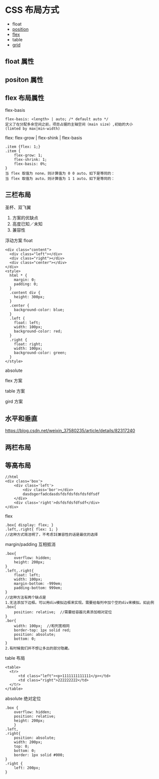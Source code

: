 # CSS 布局方式

- float
- [position](https://www.cnblogs.com/guolao/p/9048308.html)
- [flex](hhttps://www.cnblogs.com/qcloud1001/p/9848619.html)
- table
- [grid](http://www.ruanyifeng.com/blog/2019/03/grid-layout-tutorial.html)

## float 属性

## positon 属性

## flex 布局属性

flex-basis

```plain
flex-basis: <length> | auto; /* default auto */
定义了在分配多余空间之前，项目占据的主轴空间（main size）,初始的大小
(limted by max|min-width)
```

flex: flex-grow | flex-shink | flex-basis

```plain
.item {flex: 1;}
.item {
    flex-grow: 1;
    flex-shrink: 1;
    flex-basis: 0%;
}
当 flex 取值为 none，则计算值为 0 0 auto，如下是等同的：
当 flex 取值为 auto，则计算值为 1 1 auto，如下是等同的：

```

## 三栏布局

圣杯、双飞翼

1. 方案的优缺点
2. 高度已知／未知
3. 兼容性

浮动方案 float

```plain
<div class="content">
  <div class="left"></div>
  <div class="right"></div>
  <div class="center"></div>
</div>
<style>
  html * {
    margin: 0;
    padding: 0;
  }
  .content div {
    height: 300px;
  }
  .center {
    background-color: blue;
  }
  .left {
    float: left;
    width: 100px;
    background-color: red;
  }
  .right {
    float: right;
    width: 100px;
    background-color: green;
  }
</style>
```

absolute

flex 方案

table 方案

gird 方案

## 水平和垂直

https://blog.csdn.net/weixin_37580235/article/details/82317240

## 两栏布局

## 等高布局

```plain
//html
<div class='box'>
    <div class='left'>
        <div class='bor'></div>
        dasdsgerfadcdasdsfdsfdsfdsfdsfdfsdf
    </div>
    <div class='right'>dsfdsfdsfdfsdf</div>
</div>
```

flex

```plain
.box{ display: flex; }
.left,.right{ flex: 1; }
//这种方式简洁明了，不考虑IE兼容性的话是最优的选择
```

margin/padding 互相抵消

```plain
.box{
    overflow: hidden;
    height: 200px;
}
.left,.right{
    float: left;
    width: 100px;
    margin-bottom: -999em;
    padding-bottom: 999em;
}
//这种方法有两个缺点是
1.无法添加下边框。可以用div模拟边框来实现。需要给每列中加个空的div来模拟。如此例
.box{
    position: relative;  //需要给容器元素添加相对定位
}
.bor{
    width: 100px;  //和列宽相同
    border-top: 1px solid red;
    position: absolute;
    bottom: 0;
}
2.有时候我们并不想让多出的部分隐藏。
```

table 布局

```plain
<table>
  <tr>
      <td class="left"><p>1111111111111</p></td>
      <td class="right">222222222</td>
  </tr>
</table>
```

absolute 绝对定位

```plain
.box {
    overflow: hidden;
    position: relative;
    height: 200px;
    }
.left,
.right{
    position: absolute;
    width: 200px;
    top: 0;
    bottom: 0;
    border: 1px solid #000;
}
.right {
    left: 200px;
}
```
